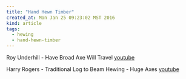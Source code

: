 ```yaml
---
title: "Hand Hewn Timber"
created_at: Mon Jan 25 09:23:02 MST 2016
kind: article
tags:
  - hewing
  - hand-hewn-timber
---
```


Roy Underhill - Have Broad Axe Will Travel
<a href="https://www.youtube.com/watch?v=Au1TbIyLcPU" target="_blank">youtube</a>


Harry Rogers - Traditional Log to Beam Hewing - Huge Axes
<a href="https://www.youtube.com/watch?v=AP5-SgqF1J8" target="_blank">youtube</a>


<!--
html boilerplate
<a href="" target="_blank"></a>
<img src="" width="400px">
-->
